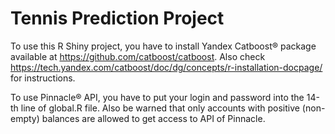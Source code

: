 # Tennis Prediction Project
To use this R Shiny project, you have to install Yandex Catboost® package available at https://github.com/catboost/catboost. Also check https://tech.yandex.com/catboost/doc/dg/concepts/r-installation-docpage/ for instructions.

To use Pinnacle® API, you have to put your login and password into the 14-th line of global.R file. Also be warned that only accounts with positive (non-empty) balances are allowed to get access to API of Pinnacle.
